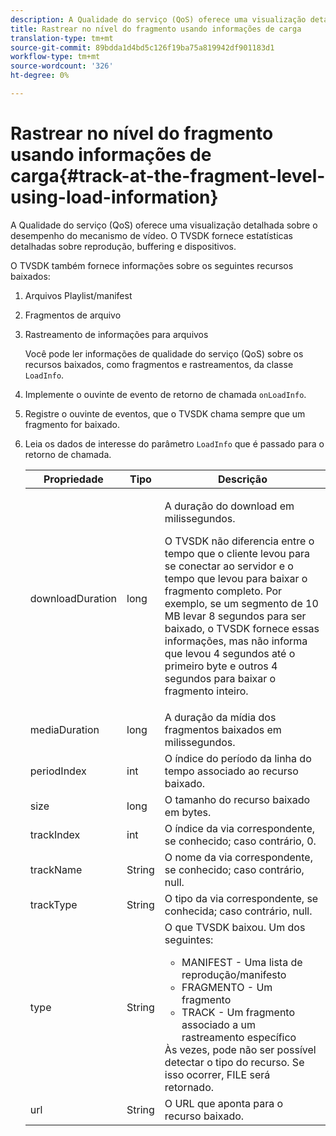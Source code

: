 ```yaml
---
description: A Qualidade do serviço (QoS) oferece uma visualização detalhada sobre o desempenho do mecanismo de vídeo. O TVSDK fornece estatísticas detalhadas sobre reprodução, buffering e dispositivos.
title: Rastrear no nível do fragmento usando informações de carga
translation-type: tm+mt
source-git-commit: 89bdda1d4bd5c126f19ba75a819942df901183d1
workflow-type: tm+mt
source-wordcount: '326'
ht-degree: 0%

---
```



# Rastrear no nível do fragmento usando informações de carga{#track-at-the-fragment-level-using-load-information}

A Qualidade do serviço (QoS) oferece uma visualização detalhada sobre o desempenho do mecanismo de vídeo. O TVSDK fornece estatísticas detalhadas sobre reprodução, buffering e dispositivos.

O TVSDK também fornece informações sobre os seguintes recursos baixados:

1. Arquivos Playlist/manifest
1. Fragmentos de arquivo
1. Rastreamento de informações para arquivos

   Você pode ler informações de qualidade do serviço (QoS) sobre os recursos baixados, como fragmentos e rastreamentos, da classe `LoadInfo`.

1. Implemente o ouvinte de evento de retorno de chamada `onLoadInfo`.
1. Registre o ouvinte de eventos, que o TVSDK chama sempre que um fragmento for baixado.
1. Leia os dados de interesse do parâmetro `LoadInfo` que é passado para o retorno de chamada.

   <table id="table_06BD536A23AB4A73B510998426BAE143"> 
    <thead> 
      <tr> 
      <th colname="col01" class="entry"> Propriedade </th> 
      <th colname="col1" class="entry"> Tipo </th> 
      <th colname="col2" class="entry"> Descrição </th> 
      </tr> 
    </thead>
    <tbody> 
      <tr> 
      <td colname="col01"> <span class="codeph"> downloadDuration  </span> </td> 
      <td colname="col1"> <span class="codeph"> long  </span> </td> 
      <td colname="col2"> <p>A duração do download em milissegundos. </p> <p>O TVSDK não diferencia entre o tempo que o cliente levou para se conectar ao servidor e o tempo que levou para baixar o fragmento completo. Por exemplo, se um segmento de 10 MB levar 8 segundos para ser baixado, o TVSDK fornece essas informações, mas não informa que levou 4 segundos até o primeiro byte e outros 4 segundos para baixar o fragmento inteiro. </p> </td> 
      </tr> 
      <tr> 
      <td colname="col01"> <span class="codeph"> mediaDuration  </span> </td> 
      <td colname="col1"> <span class="codeph"> long  </span> </td> 
      <td colname="col2"> A duração da mídia dos fragmentos baixados em milissegundos. </td> 
      </tr> 
      <tr> 
      <td colname="col01"> <span class="codeph"> periodIndex  </span> </td> 
      <td colname="col1"> <span class="codeph"> int  </span> </td> 
      <td colname="col2"> O índice do período da linha do tempo associado ao recurso baixado. </td> 
      </tr> 
      <tr> 
      <td colname="col01"> <span class="codeph"> size  </span> </td> 
      <td colname="col1"> <span class="codeph"> long  </span> </td> 
      <td colname="col2"> O tamanho do recurso baixado em bytes. </td> 
      </tr> 
      <tr> 
      <td colname="col01"> <span class="codeph"> trackIndex  </span> </td> 
      <td colname="col1"> <span class="codeph"> int  </span> </td> 
      <td colname="col2"> O índice da via correspondente, se conhecido; caso contrário, 0. </td> 
      </tr> 
      <tr> 
      <td colname="col01"> <span class="codeph"> trackName  </span> </td> 
      <td colname="col1"> <span class="codeph"> String  </span> </td> 
      <td colname="col2"> O nome da via correspondente, se conhecido; caso contrário, null. </td> 
      </tr> 
      <tr> 
      <td colname="col01"> <span class="codeph"> trackType  </span> </td> 
      <td colname="col1"> <span class="codeph"> String  </span> </td> 
      <td colname="col2"> O tipo da via correspondente, se conhecida; caso contrário, null. </td> 
      </tr> 
      <tr> 
      <td colname="col01"> <span class="codeph"> type  </span> </td> 
      <td colname="col1"> <span class="codeph"> String  </span> </td> 
      <td colname="col2"> O que TVSDK baixou. Um dos seguintes: 
      <ul id="ul_9C3BDEBD878544DA95C7FF81114F9B5C"> 
      <li id="li_A093552B492A44FD8B30785E465F6886">MANIFEST - Uma lista de reprodução/manifesto </li> 
      <li id="li_DEF9AC71AA564F9BB4C5D4E834432EE5">FRAGMENTO - Um fragmento </li> 
      <li id="li_57821F47B6F04CD38570BCE6447A01B8">TRACK - Um fragmento associado a um rastreamento específico </li> 
      </ul> Às vezes, pode não ser possível detectar o tipo do recurso. Se isso ocorrer, FILE será retornado. </td> 
      </tr> 
      <tr> 
      <td colname="col01"> <span class="codeph"> url  </span> </td> 
      <td colname="col1"> <span class="codeph"> String  </span> </td> 
      <td colname="col2"> O URL que aponta para o recurso baixado. </td> 
      </tr> 
    </tbody> 
   </table>
